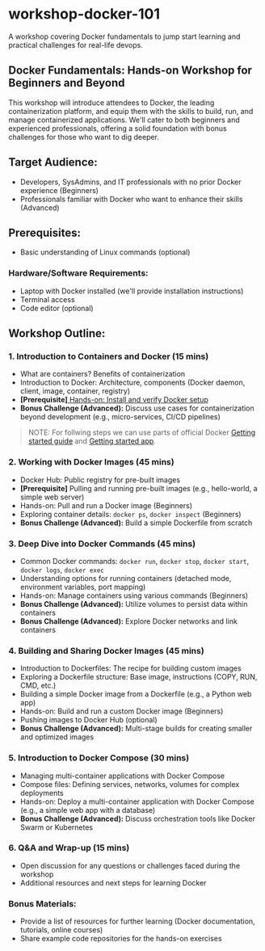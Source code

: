 # workshop-docker-101
A workshop covering Docker fundamentals to jump start learning and practical challenges for real-life devops.


## Docker Fundamentals: Hands-on Workshop for Beginners and Beyond

This workshop will introduce attendees to Docker, the leading containerization platform, and equip them with the skills to build, run, and manage containerized applications. We'll cater to both beginners and experienced professionals, offering a solid foundation with bonus challenges for those who want to dig deeper.

## Target Audience:

- Developers, SysAdmins, and IT professionals with no prior Docker experience (Beginners)
- Professionals familiar with Docker who want to enhance their skills (Advanced)

## Prerequisites:

- Basic understanding of Linux commands (optional)

### Hardware/Software Requirements:

- Laptop with Docker installed (we'll provide installation instructions)
- Terminal access
- Code editor (optional)

## Workshop Outline:

### 1. Introduction to Containers and Docker (15 mins)

  - What are containers? Benefits of containerization
  - Introduction to Docker: Architecture, components (Docker daemon, client, image, container, registry)
  - **[Prerequisite]**[ Hands-on: Install and verify Docker setup](excercises/00-setup-docker/INSTALL.md)
  - **Bonus Challenge (Advanced):** Discuss use cases for containerization beyond development (e.g., micro-services, CI/CD pipelines)

> NOTE:
> For follwing steps we can use parts of official Docker [Getting started guide](https://github.com/docker/getting-started) and [Getting started app](https://github.com/docker/getting-started-app/).


### 2. Working with Docker Images (45 mins)

  - Docker Hub: Public registry for pre-built images
  - **[Prerequisite]** Pulling and running pre-built images (e.g., hello-world, a simple web server)
  - Hands-on: Pull and run a Docker image  (Beginners)
  - Exploring container details: `docker ps`, `docker inspect` (Beginners)
  - **Bonus Challenge (Advanced):** Build a simple Dockerfile from scratch

### 3. Deep Dive into Docker Commands (45 mins)

  - Common Docker commands: `docker run`, `docker stop`, `docker start`, `docker logs`, `docker exec`
  - Understanding options for running containers (detached mode, environment variables, port mapping)
  - Hands-on: Manage containers using various commands (Beginners)
  - **Bonus Challenge (Advanced):** Utilize volumes to persist data within containers
  - **Bonus Challenge (Advanced):** Explore Docker networks and link containers

### 4. Building and Sharing Docker Images (45 mins)

  - Introduction to Dockerfiles: The recipe for building custom images
  - Exploring a Dockerfile structure: Base image, instructions (COPY, RUN, CMD, etc.)
  - Building a simple Docker image from a Dockerfile (e.g., a Python web app)
  - Hands-on: Build and run a custom Docker image (Beginners)
  - Pushing images to Docker Hub (optional)
  - **Bonus Challenge (Advanced):** Multi-stage builds for creating smaller and optimized images

### 5. Introduction to Docker Compose (30 mins)

  - Managing multi-container applications with Docker Compose
  - Compose files: Defining services, networks, volumes for complex deployments
  - Hands-on: Deploy a multi-container application with Docker Compose (e.g., a simple web app with a database)
  - **Bonus Challenge (Advanced):** Discuss orchestration tools like Docker Swarm or Kubernetes

### 6. Q&A and Wrap-up (15 mins)

  - Open discussion for any questions or challenges faced during the workshop
  - Additional resources and next steps for learning Docker

### Bonus Materials:

- Provide a list of resources for further learning (Docker documentation, tutorials, online courses)
- Share example code repositories for the hands-on exercises
